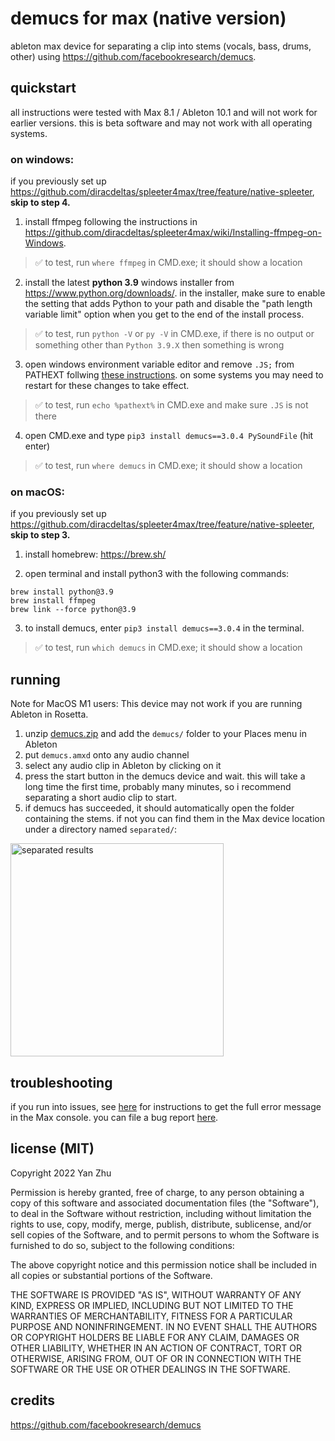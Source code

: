 # demucs for max (native version)

ableton max device for separating a clip into stems (vocals, bass, drums,
other) using https://github.com/facebookresearch/demucs.

## quickstart

all instructions were tested with Max 8.1 / Ableton 10.1 and will not work for earlier versions. this is beta software and may not work with all operating systems. 

### on windows:

if you previously set up https://github.com/diracdeltas/spleeter4max/tree/feature/native-spleeter, **skip to step 4.**

1. install ffmpeg following the instructions in https://github.com/diracdeltas/spleeter4max/wiki/Installing-ffmpeg-on-Windows.

> :white_check_mark: to test, run `where ffmpeg` in CMD.exe; it should show a location

2. install the latest **python 3.9** windows installer from https://www.python.org/downloads/. in the installer, make sure to enable the setting that adds Python to your path and disable the "path length variable limit" option when you get to the end of the install process.

> :white_check_mark: to test, run `python -V` or `py -V` in CMD.exe, if there is no output or something other than `Python 3.9.X` then something is wrong

3. open windows environment variable editor and remove `.JS;` from PATHEXT follwing [these instructions](https://web.archive.org/web/20201111203134/https://support.shotgunsoftware.com/hc/en-us/articles/114094235653-Setting-global-environment-variables-on-Windows). on some systems you may need to restart for these changes to take effect.

> :white_check_mark: to test, run `echo %pathext%` in CMD.exe and make sure `.JS` is not there

4. open CMD.exe and type `pip3 install demucs==3.0.4 PySoundFile` (hit enter)

> :white_check_mark: to test, run `where demucs` in CMD.exe; it should show a location


### on macOS:

if you previously set up https://github.com/diracdeltas/spleeter4max/tree/feature/native-spleeter, **skip to step 3.**

1. install homebrew: https://brew.sh/

2. open terminal and install python3 with the following commands:
```
brew install python@3.9
brew install ffmpeg
brew link --force python@3.9
```

3. to install demucs, enter `pip3 install demucs==3.0.4` in the terminal.

> :white_check_mark: to test, run `which demucs` in CMD.exe; it should show a location


## running

Note for MacOS M1 users: This device may not work if you are running Ableton in Rosetta.

1. unzip [demucs.zip](https://github.com/diracdeltas/demucs4max/releases/download/v0.1/demucs.zip) and add the `demucs/` folder to your Places menu in Ableton
2. put `demucs.amxd` onto any audio channel
3. select any audio clip in Ableton by clicking on it
4. press the start button in the demucs device and wait. this will take a long time the first time, probably many minutes, so i recommend separating a short audio clip to start.
5. if demucs has succeeded, it should automatically open the folder containing the stems. if not you can find them in the Max device location under a directory named `separated/`:

<img width="341" alt="separated results" src="https://user-images.githubusercontent.com/549654/170402865-5f4ef11c-60c9-4c83-85c2-6597a9a25894.png">


## troubleshooting

if you run into issues, see [here](https://github.com/diracdeltas/spleeter4max/tree/feature/native-spleeter#it-not-working-and-i-cant-figure-out-why) for instructions to get the full error message in the Max console. you can file a bug report [here](https://github.com/diracdeltas/demucs4max/issues/new).

## license (MIT)

Copyright 2022 Yan Zhu

Permission is hereby granted, free of charge, to any person obtaining a copy of
this software and associated documentation files (the "Software"), to deal in
the Software without restriction, including without limitation the rights to
use, copy, modify, merge, publish, distribute, sublicense, and/or sell copies
of the Software, and to permit persons to whom the Software is furnished to do
so, subject to the following conditions:

The above copyright notice and this permission notice shall be included in all
copies or substantial portions of the Software.

THE SOFTWARE IS PROVIDED "AS IS", WITHOUT WARRANTY OF ANY KIND, EXPRESS OR
IMPLIED, INCLUDING BUT NOT LIMITED TO THE WARRANTIES OF MERCHANTABILITY,
FITNESS FOR A PARTICULAR PURPOSE AND NONINFRINGEMENT. IN NO EVENT SHALL THE
AUTHORS OR COPYRIGHT HOLDERS BE LIABLE FOR ANY CLAIM, DAMAGES OR OTHER
LIABILITY, WHETHER IN AN ACTION OF CONTRACT, TORT OR OTHERWISE, ARISING FROM,
OUT OF OR IN CONNECTION WITH THE SOFTWARE OR THE USE OR OTHER DEALINGS IN THE
SOFTWARE.

## credits

https://github.com/facebookresearch/demucs
